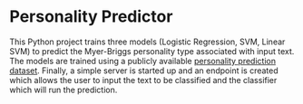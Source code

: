 # Personality Predictor

This Python project trains three models (Logistic Regression, SVM, Linear SVM) to predict the Myer-Briggs personality type associated with input text. The models are trained using a publicly available [personality prediction dataset](https://www.kaggle.com/datasnaek/mbti-type). Finally, a simple server is started up and an endpoint is created which allows the user to input the text to be classified and the classifier which will run the prediction.

